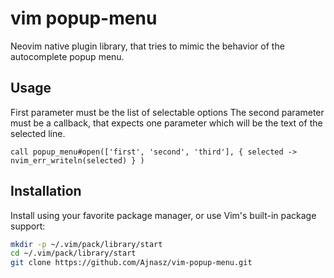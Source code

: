 # vim popup-menu

Neovim native plugin library, that tries to mimic the behavior of the autocomplete popup menu.

## Usage

First parameter must be the list of selectable options
The second parameter must be a callback, that expects one parameter which will be the text of the selected line.

```vim
call popup_menu#open(['first', 'second', 'third'], { selected -> nvim_err_writeln(selected) } )
```

## Installation

Install using your favorite package manager, or use Vim's built-in package support:

```sh
mkdir -p ~/.vim/pack/library/start
cd ~/.vim/pack/library/start
git clone https://github.com/Ajnasz/vim-popup-menu.git
```
